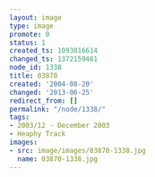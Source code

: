 ```yaml
---
layout: image
type: image
promote: 0
status: 1
created_ts: 1093016614
changed_ts: 1372159461
node_id: 1338
title: 03870
created: '2004-08-20'
changed: '2013-06-25'
redirect_from: []
permalink: "/node/1338/"
tags:
- 2003/12 - December 2003
- Heaphy Track
images:
- src: image/images/03870-1338.jpg
  name: 03870-1338.jpg
---
```


